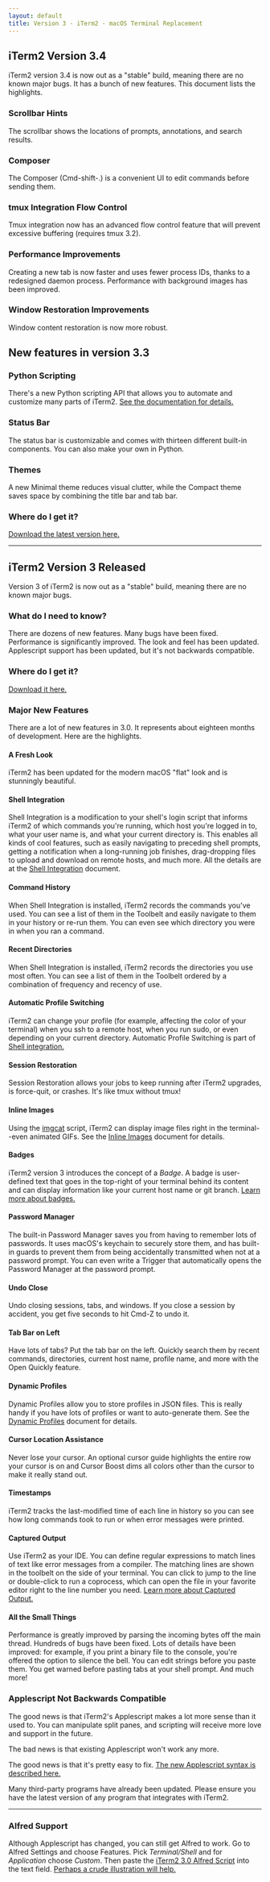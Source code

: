 ```yaml
---
layout: default
title: Version 3 - iTerm2 - macOS Terminal Replacement
---
```


## iTerm2 Version 3.4

iTerm2 version 3.4 is now out as a "stable" build, meaning there are no known major bugs. It has a bunch of new features. This document lists the highlights.

### Scrollbar Hints

The scrollbar shows the locations of prompts, annotations, and search results.

### Composer

The Composer (Cmd-shift-.) is a convenient UI to edit commands before sending them.

### tmux Integration Flow Control

Tmux integration now has an advanced flow control feature that will prevent excessive buffering (requires tmux 3.2).

### Performance Improvements

Creating a new tab is now faster and uses fewer process IDs, thanks to a redesigned daemon process. Performance with background images has been improved.

### Window Restoration Improvements

Window content restoration is now more robust.

## New features in version 3.3

### Python Scripting

There's a new Python scripting API that allows you to automate and customize many parts of iTerm2. <a href="/python-api">See the documentation for details.</a>

### Status Bar

The status bar is customizable and comes with thirteen different built-in components. You can also make your own in Python.

### Themes

A new Minimal theme reduces visual clutter, while the Compact theme saves space by combining the title bar and tab bar.

### Where do I get it?

<a href="https://iterm2.com/downloads/stable/latest">Download the latest version here.</a>

<hr/>

## iTerm2 Version 3 Released

Version 3 of iTerm2 is now out as a "stable" build, meaning there are no known major bugs.

### What do I need to know?

There are dozens of new features. Many bugs have been fixed. Performance is significantly improved. The look and feel has been updated. Applescript support has been updated, but it's not backwards compatible.

### Where do I get it?

<a href="https://iterm2.com/downloads/stable/latest">Download it here.</a>

### Major New Features

There are a lot of new features in 3.0. It represents about eighteen months of development. Here are the highlights.

#### A Fresh Look

iTerm2 has been updated for the modern macOS "flat" look and is stunningly beautiful.

#### Shell Integration

Shell Integration is a modification to your shell's login script that informs iTerm2 of which commands you're running, which host you're logged in to, what your user name is, and what your current directory is. This enables all kinds of cool features, such as easily navigating to preceding shell prompts, getting a notification when a long-running job finishes, drag-dropping files to upload and download on remote hosts, and much more. All the details are at the <a href="/shell_integration.html">Shell Integration</a> document.

#### Command History
When Shell Integration is installed, iTerm2 records the commands you've used. You can see a list of them in the Toolbelt and easily navigate to them in your history or re-run them. You can even see which directory you were in when you ran a command.

#### Recent Directories
When Shell Integration is installed, iTerm2 records the directories you use most often. You can see a list of them in the Toolbelt ordered by a combination of frequency and recency of use.

#### Automatic Profile Switching

iTerm2 can change your profile (for example, affecting the color of your terminal) when you ssh to a remote host, when you run sudo, or even depending on your current directory. Automatic Profile Switching is part of <a href="https://iterm2.com/shell_integration.html">Shell integration.</a>

#### Session Restoration

Session Restoration allows your jobs to keep running after iTerm2 upgrades, is force-quit, or crashes. It's like tmux without tmux!

#### Inline Images

Using the <a href="/imgcat">imgcat</a> script, iTerm2 can display image files right in the terminal--even animated GIFs. See the <a href="/images.html">Inline Images</a> document for details.

#### Badges

iTerm2 version 3 introduces the concept of a *Badge*. A badge is user-defined text that goes in the top-right of your terminal behind its content and can display information like your current host name or git branch. <a href="/badges.html">Learn more about badges.</a>

#### Password Manager

The built-in Password Manager saves you from having to remember lots of passwords. It uses macOS's keychain to securely store them, and has built-in guards to prevent them from being accidentally transmitted when not at a password prompt. You can even write a Trigger that automatically opens the Password Manager at the password prompt.

#### Undo Close

Undo closing sessions, tabs, and windows. If you close a session by accident, you get five seconds to hit Cmd-Z to undo it.

#### Tab Bar on Left

Have lots of tabs? Put the tab bar on the left. Quickly search them by recent commands, directories, current host name, profile name, and more with the Open Quickly feature.

#### Dynamic Profiles

Dynamic Profiles allow you to store profiles in JSON files. This is really handy if you have lots of profiles or want to auto-generate them. See the <a href="/dynamic-profiles.html">Dynamic Profiles</a> document for details.

#### Cursor Location Assistance

Never lose your cursor. An optional cursor guide highlights the entire row your cursor is on and Cursor Boost dims all colors other than the cursor to make it really stand out.

#### Timestamps

iTerm2 tracks the last-modified time of each line in history so you can see how long commands took to run or when error messages were printed.

#### Captured Output

Use iTerm2 as your IDE. You can define regular expressions to match lines of text like error messages from a compiler. The matching lines are shown in the toolbelt on the side of your terminal. You can click to jump to the line or double-click to run a coprocess, which can open the file in your favorite editor right to the line number you need. <a href="/captured_output.html">Learn more about Captured Output.</a>

#### All the Small Things

Performance is greatly improved by parsing the incoming bytes off the main thread. Hundreds of bugs have been fixed. Lots of details have been improved: for example, if you print a binary file to the console, you're offered the option to silence the bell. You can edit strings before you paste them. You get warned before pasting tabs at your shell prompt. And much more!

### Applescript Not Backwards Compatible

The good news is that iTerm2's Applescript makes a lot more sense than it used to. You can manipulate split panes, and scripting will receive more love and support in the future.

The bad news is that existing Applescript won't work any more.

The good news is that it's pretty easy to fix. <a href="/applescript.html">The new Applescript syntax is described here.</a>

Many third-party programs have already been updated. Please ensure you have the latest version of any program that integrates with iTerm2.
<hr>

### Alfred Support

Although Applescript has changed, you can still get Alfred to work. Go to Alfred Settings and choose Features. Pick *Terminal/Shell* and for *Application* choose *Custom*. Then paste the <a href="https://gist.githubusercontent.com/gnachman/4cbe6743baa7fe07536b/raw/61fceba4a0b2624850ac1b4a20ac8ca48e07f7d2/gistfile1.txt">iTerm2 3.0 Alfred Script</a> into the text field. <a href="/images/AlfredForiTerm2Version3.png">Perhaps a crude illustration will help.</a></p>

<script>
function show(name) {
  document.getElementById("bash").style.display="none";
  document.getElementById("fish").style.display="none";
  document.getElementById("tcsh").style.display="none";
  document.getElementById("zsh").style.display="none";
  document.getElementById(name).style.display="";
}
</script>
